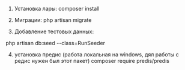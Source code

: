 1) Установка лары:
 composer install

2) Миграции:
php artisan migrate

3) Добавление тестовых данных:

php artisan db:seed --class=RunSeeder

4) установка предис (работа локальная на windows, дял работы с редис нужен был этот пакет) 
composer require predis/predis
